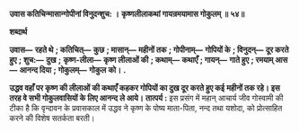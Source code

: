 **उवास कतिचिन्मासान्गोपीनां विनुदन्शुच: ।** **कृष्णलीलाकथां गायन्रमयामास गोकुलम् ॥ ५४॥** 

**शब्दार्थ** 

**उवास—** **रहते थे** **; कतिचित्—** **कुछ** **; मासान्—** **महीनों तक** **; गोपीनाम्—** **गोपियों के** **; विनुदन्—** **दूर करते हुए** **; शुच:—** **दुख** **;** **कृष्ण-लीला—** **कृष्ण लीलाओं की** **; कथाम्—** **कथाएँ** **; गायन्—** **गाते हुए** **; रमयाम् आस—** **आनन्द दिया** **; गोकुलम्—** **गोकुल** **को।** **.** 

**उद्धव वहाँ पर कृष्ण की लीलाओं की कथाएँ कहकर गोपियों का दुख दूर करते हुए कई** **महीनों तक रहे। इस तरह वे सभी गोकुलवासियों के लिए आनन्द ले आये।** **तात्पर्य :** इस प्रसंग में महान् आचार्य जीव गोस्वामी की टीका है कि वृन्दावन के प्रवासकाल में उद्धव ने कृष्ण के पोष्य माता-पिता, नन्द तथा यशोदा, को प्रोत्साहित करने की विशेष सतर्कता बरती।  